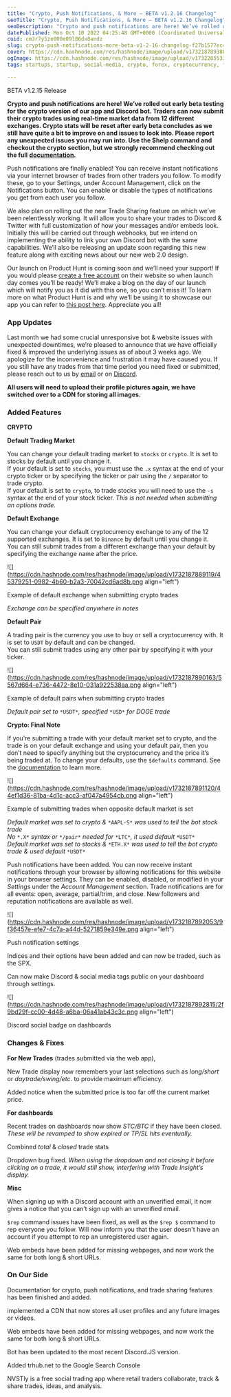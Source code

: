 ```yaml
---
title: "Crypto, Push Notifications, & More — BETA v1.2.16 Changelog"
seoTitle: "Crypto, Push Notifications, & More — BETA v1.2.16 Changelog"
seoDescription: "Crypto and push notifications are here! We’ve rolled out early beta testing for the crypto version of our app and Discord bot. Traders can now submit..."
datePublished: Mon Oct 10 2022 04:25:48 GMT+0000 (Coordinated Universal Time)
cuid: cm3r7y5ze000e09l86dx8andz
slug: crypto-push-notifications-more-beta-v1-2-16-changelog-f27b1577ec4c
cover: https://cdn.hashnode.com/res/hashnode/image/upload/v1732187893881/9d70fbed-a9af-444d-8088-e6f64152915f.gif
ogImage: https://cdn.hashnode.com/res/hashnode/image/upload/v1732205533871/ca0d9f08-bde4-4b6d-a18c-c7bc61210762.png
tags: startups, startup, social-media, crypto, forex, cryptocurrency, finance, fintech, trading, economy, investing, stocks, futures, stockmarket, tradingplatfrom

---
```


BETA v1.2.15 Release

**Crypto and push notifications are here! We’ve rolled out early beta testing for the crypto version of our app and Discord bot. Traders can now submit their crypto trades using real-time market data from 12 different exchanges. Crypto stats will be reset after early beta concludes as we still have quite a bit to improve on and issues to look into. Please report any unexpected issues you may run into. Use the $help command and checkout the crypto section, but we strongly recommend checking out the full** [**documentation**](https://help.nvstly.com)**.**

Push notifications are finally enabled! You can receive instant notifications via your internet browser of trades from other traders you follow. To modify these, go to your Settings, under Account Management, click on the Notifications button. You can enable or disable the types of notifications you get from each user you follow.

We also plan on rolling out the new Trade Sharing feature on which we’ve been relentlessly working. It will allow you to share your trades to Discord & Twitter with full customization of how your messages and/or embeds look. Initially this will be carried out through webhooks, but we intend on implementing the ability to link your own Discord bot with the same capabilities. We’ll also be releasing an update soon regarding this new feature along with exciting news about our new web 2.0 design.

Our launch on Product Hunt is coming soon and we’ll need your support! If you would please [create a free account](https://producthunt.com/) on their website so when launch day comes you’ll be ready! We’ll make a blog on the day of our launch which will notify you as it did with this one, so you can’t miss it! To learn more on what Product Hunt is and why we’ll be using it to showcase our app you can refer to [this post here](https://nvstly.com/blog/Trade-Hub-Launches-on-Product-442669). Appreciate you all!

### App Updates

Last month we had some crucial unresponsive bot & website issues with unexpected downtimes, we’re pleased to announce that we have officially fixed & improved the underlying issues as of about 3 weeks ago. We apologize for the inconvenience and frustration it may have caused you. If you still have any trades from that time period you need fixed or submitted, please reach out to us by [email](http://team@nvst.ly) or on [Discord](https://discord.com/invite/rhAvzyzk9J).

**All users will need to upload their profile pictures again, we have switched over to a CDN for storing all images.**

### Added Features

**CRYPTO**

**Default Trading Market**

You can change your default trading market to `stocks` or `crypto`. It is set to stocks by default until you change it.  
If your default is set to `stocks`, you must use the `.x` syntax at the end of your crypto ticker or by specifying the ticker or pair using the `/` separator to trade crypto.  
If your default is set to `crypto`, to trade stocks you will need to use the `-s` syntax at the end of your stock ticker. *This is not needed when submitting an options trade.*

**Default Exchange**

You can change your default cryptocurrency exchange to any of the 12 supported exchanges. It is set to `Binance` by default until you change it.  
You can still submit trades from a different exchange than your default by specifying the exchange name after the price.

![](https://cdn.hashnode.com/res/hashnode/image/upload/v1732187889119/45379251-0982-4b60-b2a3-70042cd6ad8b.png align="left")

Example of default exchange when submitting crypto trades

*Exchange can be specified anywhere in notes*

**Default Pair**

A trading pair is the currency you use to buy or sell a cryptocurrency with. It is set to `USDT` by default and can be changed.  
You can still submit trades using any other pair by specifying it with your ticker.

![](https://cdn.hashnode.com/res/hashnode/image/upload/v1732187890163/5567d664-e736-4472-8e10-031a922538aa.png align="left")

Example of default pairs when submitting crypto trades

*Default pair set to* `*USDT*`*, specified* `*USD*` *for DOGE trade*

**Crypto: Final Note**

If you’re submitting a trade with your default market set to crypto, and the trade is on your default exchange and using your default pair, then you don’t need to specify anything but the cryptocurrency and the price it’s being traded at. To change your defaults, use the `$defaults` command. See the [documentation](https://help.nvstly.com) to learn more.

![](https://cdn.hashnode.com/res/hashnode/image/upload/v1732187891120/44ef1d36-81ba-4d1c-acc3-af047a4954cb.png align="left")

Example of submitting trades when opposite default market is set

*Default market was set to crypto &* `*AAPL-S*` *was used to tell the bot stock trade*  
*No* `*.X*` *syntax or* `*/pair*` *needed for* `*LTC*`*, it used default* `*USDT*`  
*Default market was set to stocks &* `*ETH.X*` *was used to tell the bot crypto trade & used default* `*USDT*`

Push notifications have been added. You can now receive instant notifications through your browser by allowing notifications for this website in your browser settings. They can be enabled, disabled, or modified in your *Settings* under the *Account Management* section. Trade notifications are for all events: open, average, partial/trim, and close. New followers and reputation notifications are available as well.

![](https://cdn.hashnode.com/res/hashnode/image/upload/v1732187892053/9f36457e-efe7-4c7a-a44d-5271859e349e.png align="left")

Push notification settings

Indices and their options have been added and can now be traded, such as the SPX.

Can now make Discord & social media tags public on your dashboard through settings.

![](https://cdn.hashnode.com/res/hashnode/image/upload/v1732187892815/2f9bd29f-cc00-4d48-a6ba-06a41ab43c3c.png align="left")

Discord social badge on dashboards

### Changes & Fixes

**For New Trades** (trades submitted via the web app),

New Trade display now remembers your last selections such as *long/short* or *daytrade/swing/etc*. to provide maximum efficiency.

Added notice when the submitted price is too far off the current market price.

**For dashboards**

Recent trades on dashboards now show *STC/BTC* if they have been closed. *These will be revamped to show expired or TP/SL hits eventually.*

Combined *total* & *closed* trade stats

Dropdown bug fixed. *When using the dropdown and not closing it before clicking on a trade, it would still show, interfering with Trade Insight’s display.*

**Misc**

When signing up with a Discord account with an unverified email, it now gives a notice that you can’t sign up with an unverified email.

`$rep` command issues have been fixed, as well as the `$rep $` command to rep everyone you follow. Will now inform you that the user doesn't have an account if you attempt to rep an unregistered user again.

Web embeds have been added for missing webpages, and now work the same for both long & short URLs.

### On Our Side

Documentation for crypto, push notifications, and trade sharing features has been finished and added.

implemented a CDN that now stores all user profiles and any future images or videos.

Web embeds have been added for missing webpages, and now work the same for both long & short URLs.

Bot has been updated to the most recent Discord.JS version.

Added trhub.net to the Google Search Console

NVSTly is a free social trading app where retail traders collaborate, track & share trades, ideas, and analysis.